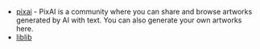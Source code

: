 - [pixai](https://pixai.art/) - PixAI is a community where you can share and browse artworks generated by AI with text. You can also generate your own artworks here.
- [liblib](https://liblib.ai/)